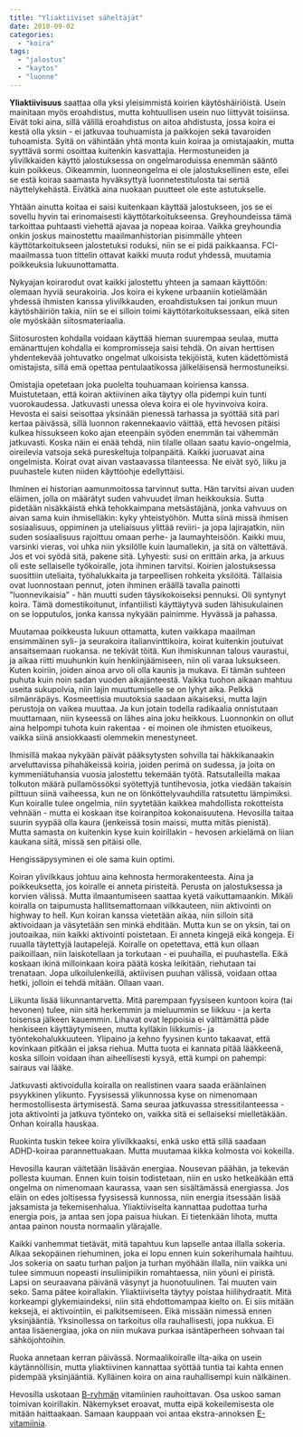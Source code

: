 ```yaml
---
title: "Yliaktiiviset säheltäjät"
date: 2010-09-02
categories: 
  - "koira"
tags: 
  - "jalostus"
  - "kaytos"
  - "luonne"
---
```


**Yliaktiivisuus** saattaa olla yksi yleisimmistä koirien käytöshäiriöistä. Usein mainitaan myös eroahdistus, mutta kohtuullisen usein nuo liittyvät toisiinsa. Eivät toki aina, sillä välillä eroahdistus on aitoa ahdistusta, jossa koira ei kestä olla yksin - ei jatkuvaa touhuamista ja paikkojen sekä tavaroiden tuhoamista. Syitä on vähintään yhtä monta kuin koiraa ja omistajaakin, mutta syyttävä sormi osoittaa kuitenkin kasvattajia. Hermostuneiden ja ylivilkkaiden käyttö jalostuksessa on ongelmaroduissa enemmän sääntö kuin poikkeus. Oikeammin, luonneongelma ei ole jalostuksellinen este, ellei se estä koiraa saamasta hyväksyttyä luonnetestitulosta tai sertiä näyttelykehästä. Eivätkä aina nuokaan puutteet ole este astutukselle.

<!--more-->

Yhtään ainutta koitaa ei saisi kuitenkaan käyttää jalostukseen, jos se ei sovellu hyvin tai erinomaisesti käyttötarkoitukseensa. Greyhoundeissa tämä tarkoittaa puhtaasti viehettä ajavaa ja nopeaa koiraa. Vaikka greyhoundia onkin joskus mainostettu maailmanhistorian pisimmälle yhteen käyttötarkoitukseen jalostetuksi roduksi, niin se ei pidä paikkaansa. FCI-maailmassa tuon tittelin ottavat kaikki muuta rodut yhdessä, muutamia poikkeuksia lukuunottamatta.

Nykyajan koirarodut ovat kaikki jalostettu yhteen ja samaan käyttöön: olemaan hyviä seurakoiria. Jos koira ei kykene urbaaniin kotielämään yhdessä ihmisten kanssa ylivilkkauden, eroahdistuksen tai jonkun muun käytöshäiriön takia, niin se ei silloin toimi käyttötarkoituksessaan, eikä siten ole myöskään siitosmateriaalia.

Siitosurosten kohdalla voidaan käyttää hieman suurempaa seulaa, mutta emänarttujen kohdalla ei kompromisseja saisi tehdä. On aivan herttisen yhdentekevää johtuvatko ongelmat ulkoisista tekijöistä, kuten kädettömistä omistajista, sillä emä opettaa pentulaatikossa jälkeläisensä hermostuneiksi.

Omistajia opetetaan joka puolelta touhuamaan koiriensa kanssa. Muistutetaan, että koiran aktiivinen aika täytyy olla pidempi kuin tunti vuorokaudessa. Jatkuvasti unessa oleva koira ei ole hyvinvoiva koira. Hevosta ei saisi seisottaa yksinään pienessä tarhassa ja syöttää sitä pari kertaa päivässä, sillä luonnon rakennekaavio väittää, että hevosen pitäisi kulkea hissukseen koko ajan eteenpäin syöden enemmän tai vähemmän jatkuvasti. Koska näin ei enää tehdä, niin tilalle ollaan saatu kavio-ongelmia, oireilevia vatsoja sekä pureskeltuja tolpanpäitä. Kaikki juoruavat aina ongelmista. Koirat ovat aivan vastaavassa tilanteessa. Ne eivät syö, liiku ja puuhastele kuten niiden käyttöohje edellyttäisi.

Ihminen ei historian aamunmoitossa tarvinnut sutta. Hän tarvitsi aivan uuden eläimen, jolla on määrätyt suden vahvuudet ilman heikkouksia. Sutta pidetään nisäkkäistä ehkä tehokkaimpana metsästäjänä, jonka vahvuus on aivan sama kuin ihmiselläkin: kyky yhteistyöhön. Mutta siinä missä ihmisen sosiaalisuus, oppiminen ja uteliaisuus ylittää reviiri- ja jopa lajirajatkin, niin suden sosiaalisuus rajoittuu omaan perhe- ja laumayhteisöön. Kaikki muu, varsinki vieras, voi uhka niin yksilölle kuin laumallekin, ja sitä on vältettävä. Jos et voi syödä sitä, pakene sitä. Lyhyesti: susi on erittäin arka, ja arkuus oli este sellaiselle työkoiralle, jota ihminen tarvitsi. Koirien jalostuksessa suosittiin uteliaita, työhalukkaita ja tarpeellisen rohkeita yksilöitä. Tällaisia ovat luonnostaan pennut, joten ihminen eräällä tavalla painotti "luonnevikaisia" - hän muutti suden täysikokoiseksi pennuksi. Oli syntynyt koira. Tämä domestikoitunut, infantiilisti käyttäytyvä suden lähisukulainen on se lopputulos, jonka kanssa nykyään painimme. Hyvässä ja pahassa.

Muutamaa poikkeusta lukuun ottamatta, kuten vaikkapa maailman ensimmäinen syli- ja seurakoira italianvinttikoira, koirat kuitenkin joutuivat ansaitsemaan ruokansa. ne tekivät töitä. Kun ihmiskunnan talous vaurastui, ja aikaa riitti muuhunkin kuin henkiinjäämiseen, niin oli varaa luksukseen. Kuten koiriin, joiden ainoa arvo oli olla kaunis ja mukava. Ei tämän suhteen puhuta kuin noin sadan vuoden aikajänteestä. Vaikka tuohon aikaan mahtuu useita sukupolvia, niin lajin muuttumiselle se on lyhyt aika. Pelkkä silmänräpäys. Kosmeettisia muutoksia saadaan aikaiseksi, mutta lajin perustoja on vaikea muuttaa. Ja kun jotain todella radikaalia onnistutaan muuttamaan, niin kyseessä on lähes aina joku heikkous. Luonnonkin on ollut aina helpompi tuhota kuin rakentaa - ei moinen ole ihmisten etuoikeus, vaikka siinä ansiokkaasti olemmekin menestyneet.

Ihmisillä makaa nykyään päivät pääksytysten sohvilla tai häkkikanaakin arveluttavissa pihahäkeissä koiria, joiden perimä on sudessa, ja joita on kymmeniätuhansia vuosia jalostettu tekemään työtä. Ratsutalleilla makaa tolkuton määrä pullamössöksi syötettyjä tuntihevosia, jotka viedään takaisin pilttuun siinä vaiheessa, kun ne on lönköttelyvauhdilla ratsutettu lämpimiksi. Kun koiralle tulee ongelmia, niin syytetään kaikkea mahdollista rokotteista vehnään - mutta ei koskaan itse koiranpitoa kokonaisuutena. Hevosilla taitaa suurin syypää olla kaura (jenkeissä tosin maissi, mutta mitäs pienistä). Mutta samasta on kuitenkin kyse kuin koirillakin - hevosen arkielämä on liian kaukana siitä, missä sen pitäisi olle.

Hengissäpysyminen ei ole sama kuin optimi.

Koiran ylivilkkaus johtuu aina kehnosta hermorakenteesta. Aina ja poikkeuksetta, jos koiralle ei anneta piristeitä. Perusta on jalostuksessa ja korvien välissä. Mutta ilmaantumiseen saattaa kyetä vaikuttamaankin. Mikäli koiralla on taipumusta hallitsemattomaan vilkkauteen, niin aktivointi on highway to hell. Kun koiran kanssa vietetään aikaa, niin silloin sitä aktivoidaan ja väsytetään sen minkä ehditään. Mutta kun se on yksin, tai on joutoaikaa, niin kaikki aktivointi poistetaan. Ei anneta kingejä eikä kongeja. Ei ruualla täytettyjä lautapelejä. Koiralle on opetettava, että kun ollaan paikoillaan, niin laiskotellaan ja torkutaan - ei puuhailla, ei puuhastella. Eikä koskaan ikinä milloinkaan koira päätä koska leikitään, riehutaan tai trenataan. Jopa ulkoilulenkeillä, aktiivisen puuhan välissä, voidaan ottaa hetki, jolloin ei tehdä mitään. Ollaan vaan.

Liikunta lisää liikunnantarvetta. Mitä parempaan fyysiseen kuntoon koira (tai hevonen) tulee, niin sitä herkemmin ja mieluummin se liikkuu - ja kerta toisensa jälkeen kauemmin. Lihavat ovat leppoisia ei välttämättä päde henkiseen käyttäytymiseen, mutta kylläkin liikkumis- ja työntekohalukkuuteen. Ylipaino ja kehno fyysinen kunto takaavat, että kovinkaan pitkään ei jaksa riehua. Mutta tuota ei kannata pitää lääkkeenä, koska silloin voidaan ihan aiheellisesti kysyä, että kumpi on pahempi: sairaus vai lääke.

Jatkuvasti aktivoidulla koiralla on realistinen vaara saada eräänlainen psyykkinen ylikunto. Fyysisessä ylikunnossa kyse on nimenomaan hermostollisesta ärtymisestä. Sama seuraa jatkuvassa stressitilanteessa - jota aktivointi ja jatkuva työnteko on, vaikka sitä ei sellaiseksi mielletäkään. Onhan koiralla hauskaa.

Ruokinta tuskin tekee koira ylivilkkaaksi, enkä usko että sillä saadaan ADHD-koiraa parannettuakaan. Mutta muutamaa kikka kolmosta voi kokeilla.

Hevosilla kauran väitetään lisäävän energiaa. Nousevan päähän, ja tekevän pollesta kuuman. Ennen kuin toisin todistetaan, niin en usko hetkeäkään että ongelma on nimenomaan kaurassa, vaan sen sisältämässä energiassa. Jos eläin on edes joltisessa fyysisessä kunnossa, niin energia itsessään lisää jaksamista ja tekemisenhalua. Yliaktiiviselta kannattaa pudottaa turha energia pois, ja antaa sen jopa paisua hiukan. Ei tietenkään lihota, mutta antaa painon nousta normaalin ylärajalle.

Kaikki vanhemmat tietävät, mitä tapahtuu kun lapselle antaa illalla sokeria. Alkaa sekopäinen riehuminen, joka ei lopu ennen kuin sokerihumala haihtuu. Jos sokeria on saatu turhan paljon ja turhan myöhään illalla, niin vaikka uni tulee simmuun nopeasti insuliinipiikin romahtaessa, niin yöuni ei piristä. Lapsi on seuraavana päivänä väsynyt ja huonotuulinen. Tai muuten vain seko. Sama pätee koirallakin. Yliaktiiviselta täytyy poistaa hiilihydraatit. Mitä korkeampi glykemiaindeksi, niin sitä ehdottomampaa kielto on. Ei siis mitään keksejä, ei aktivointiin, ei palkitsemiseen. Eikä missään nimessä ennen yksinjääntiä. Yksinollessa on tarkoitus olla rauhallisesti, jopa nukkua. Ei antaa lisäenergiaa, joka on niin mukava purkaa isäntäperheen sohvaan tai sähköjohtoihin.

Ruoka annetaan kerran päivässä. Normaalikoiralle ilta-aika on usein käytännöllisin, mutta yliaktiivinen kannattaa syöttää tuntia tai kahta ennen pidempää yksinjääntiä. Kylläinen koira on aina rauhallisempi kuin nälkäinen.

Hevosilla uskotaan [B-ryhmän](https://www.katiska.eu/tieto/koira-tieto-ravitsemus/koira-tarve-vitamiini/b-vitamiinit/) vitamiinien rauhoittavan. Osa uskoo saman toimivan koirillakin. Näkemykset eroavat, mutta eipä kokeilemisesta ole mitään haittaakaan. Samaan kauppaan voi antaa ekstra-annoksen [E-vitamiinia](https://www.katiska.eu/tieto/harrastavat-ja-aktiiviset/palauttaminen/e-vitamiini-ennen-ja-jalkeen-suorituksen/).
